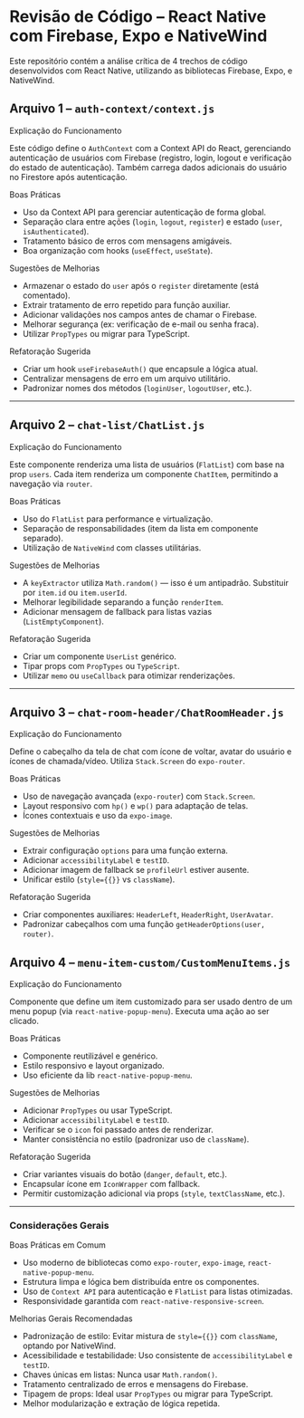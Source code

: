 #  Revisão de Código – React Native com Firebase, Expo e NativeWind

Este repositório contém a análise crítica de 4 trechos de código desenvolvidos com React Native, utilizando as bibliotecas Firebase, Expo, e NativeWind.



##  Arquivo 1 – `auth-context/context.js`

 Explicação do Funcionamento

Este código define o `AuthContext` com a Context API do React, gerenciando autenticação de usuários com Firebase (registro, login, logout e verificação do estado de autenticação). Também carrega dados adicionais do usuário no Firestore após autenticação.

Boas Práticas

- Uso da Context API para gerenciar autenticação de forma global.
- Separação clara entre ações (`login`, `logout`, `register`) e estado (`user`, `isAuthenticated`).
- Tratamento básico de erros com mensagens amigáveis.
- Boa organização com hooks (`useEffect`, `useState`).

Sugestões de Melhorias

- Armazenar o estado do `user` após o `register` diretamente (está comentado).
- Extrair tratamento de erro repetido para função auxiliar.
- Adicionar validações nos campos antes de chamar o Firebase.
- Melhorar segurança (ex: verificação de e-mail ou senha fraca).
- Utilizar `PropTypes` ou migrar para TypeScript.

Refatoração Sugerida

- Criar um hook `useFirebaseAuth()` que encapsule a lógica atual.
- Centralizar mensagens de erro em um arquivo utilitário.
- Padronizar nomes dos métodos (`loginUser`, `logoutUser`, etc.).

---

##  Arquivo 2 – `chat-list/ChatList.js`

Explicação do Funcionamento

Este componente renderiza uma lista de usuários (`FlatList`) com base na prop `users`. Cada item renderiza um componente `ChatItem`, permitindo a navegação via `router`.

Boas Práticas

- Uso do `FlatList` para performance e virtualização.
- Separação de responsabilidades (item da lista em componente separado).
- Utilização de `NativeWind` com classes utilitárias.

Sugestões de Melhorias

- A `keyExtractor` utiliza `Math.random()` — isso é um antipadrão. Substituir por `item.id` ou `item.userId`.
- Melhorar legibilidade separando a função `renderItem`.
- Adicionar mensagem de fallback para listas vazias (`ListEmptyComponent`).

Refatoração Sugerida

- Criar um componente `UserList` genérico.
- Tipar props com `PropTypes` ou `TypeScript`.
- Utilizar `memo` ou `useCallback` para otimizar renderizações.

---

##  Arquivo 3 – `chat-room-header/ChatRoomHeader.js`

Explicação do Funcionamento

Define o cabeçalho da tela de chat com ícone de voltar, avatar do usuário e ícones de chamada/vídeo. Utiliza `Stack.Screen` do `expo-router`.

Boas Práticas

- Uso de navegação avançada (`expo-router`) com `Stack.Screen`.
- Layout responsivo com `hp()` e `wp()` para adaptação de telas.
- Ícones contextuais e uso da `expo-image`.

Sugestões de Melhorias

- Extrair configuração `options` para uma função externa.
- Adicionar `accessibilityLabel` e `testID`.
- Adicionar imagem de fallback se `profileUrl` estiver ausente.
- Unificar estilo (`style={{}}` vs `className`).

Refatoração Sugerida

- Criar componentes auxiliares: `HeaderLeft`, `HeaderRight`, `UserAvatar`.
- Padronizar cabeçalhos com uma função `getHeaderOptions(user, router)`.



##  Arquivo 4 – `menu-item-custom/CustomMenuItems.js`

Explicação do Funcionamento

Componente que define um item customizado para ser usado dentro de um menu popup (via `react-native-popup-menu`). Executa uma ação ao ser clicado.

Boas Práticas

- Componente reutilizável e genérico.
- Estilo responsivo e layout organizado.
- Uso eficiente da lib `react-native-popup-menu`.

Sugestões de Melhorias

- Adicionar `PropTypes` ou usar TypeScript.
- Adicionar `accessibilityLabel` e `testID`.
- Verificar se o `icon` foi passado antes de renderizar.
- Manter consistência no estilo (padronizar uso de `className`).

Refatoração Sugerida

- Criar variantes visuais do botão (`danger`, `default`, etc.).
- Encapsular ícone em `IconWrapper` com fallback.
- Permitir customização adicional via props (`style`, `textClassName`, etc.).

---

###  Considerações Gerais

Boas Práticas em Comum

- Uso moderno de bibliotecas como `expo-router`, `expo-image`, `react-native-popup-menu`.
- Estrutura limpa e lógica bem distribuída entre os componentes.
- Uso de `Context API` para autenticação e `FlatList` para listas otimizadas.
- Responsividade garantida com `react-native-responsive-screen`.

 Melhorias Gerais Recomendadas

- Padronização de estilo: Evitar mistura de `style={{}}` com `className`, optando por NativeWind.
- Acessibilidade e testabilidade: Uso consistente de `accessibilityLabel` e `testID`.
- Chaves únicas em listas: Nunca usar `Math.random()`.
- Tratamento centralizado de erros e mensagens do Firebase.
- Tipagem de props: Ideal usar `PropTypes` ou migrar para TypeScript.
- Melhor modularização e extração de lógica repetida.

